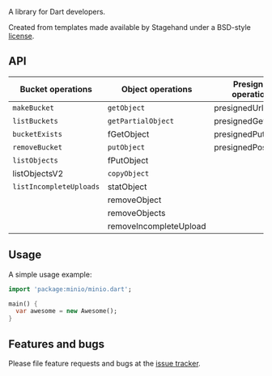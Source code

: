 A library for Dart developers.

Created from templates made available by Stagehand under a BSD-style
[license](https://github.com/dart-lang/stagehand/blob/master/LICENSE).

## API

| Bucket operations     	| Object operations      	| Presigned operations 	| Bucket Policy & Notification operations 	|
|-----------------------	|------------------------	|----------------------	|-----------------------------------------	|
| `makeBucket`           	| `getObject`            	| presignedUrl         	| getBucketNotification                   	|
| `listBuckets`          	| `getPartialObject`     	| presignedGetObject   	| setBucketNotification                   	|
| `bucketExists`         	| fGetObject             	| presignedPutObject   	| removeAllBucketNotification             	|
| `removeBucket`         	| `putObject`            	| presignedPostPolicy  	| getBucketPolicy                         	|
| `listObjects`          	| fPutObject             	|                      	| setBucketPolicy                         	|
| listObjectsV2         	| `copyObject`           	|                      	| listenBucketNotification                	|
| `listIncompleteUploads`	| statObject             	|                      	|                                         	|
|                       	| removeObject           	|                      	|                                         	|
|                       	| removeObjects          	|                      	|                                         	|
|                       	| removeIncompleteUpload 	|                      	|                                         	|

## Usage

A simple usage example:

```dart
import 'package:minio/minio.dart';

main() {
  var awesome = new Awesome();
}
```

## Features and bugs

Please file feature requests and bugs at the [issue tracker][tracker].

[tracker]: http://example.com/issues/replaceme
